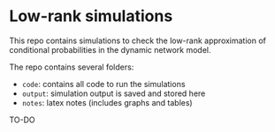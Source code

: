 # Low-rank simulations

This repo contains simulations to check the low-rank approximation of conditional probabilities in the dynamic network model.

The repo contains several folders:

- `code`: contains all code to run the simulations
- `output`: simulation output is saved and stored here
- `notes`: latex notes (includes graphs and tables)




TO-DO